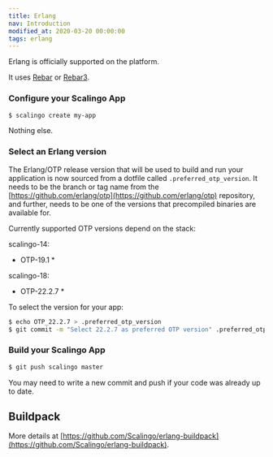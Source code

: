 ```yaml
---
title: Erlang
nav: Introduction
modified_at: 2020-03-20 00:00:00
tags: erlang
---
```


Erlang is officially supported on the platform.

It uses [Rebar](https://github.com/rebar/rebar) or
[Rebar3](https://github.com/rebar/rebar3).

### Configure your Scalingo App

```bash
$ scalingo create my-app
```

Nothing else.

### Select an Erlang version

The Erlang/OTP release version that will be used to build and run your
application is now sourced from a dotfile called `.preferred_otp_version`. It
needs to be the branch or tag name from the
[https://github.com/erlang/otp](https://github.com/erlang/otp) repository, and
further, needs to be one of the versions that precompiled binaries are available
for.

Currently supported OTP versions depend on the stack:

scalingo-14:

* OTP-19.1 *

scalingo-18:

* OTP-22.2.7 *

To select the version for your app:

```bash
$ echo OTP_22.2.7 > .preferred_otp_version
$ git commit -m "Select 22.2.7 as preferred OTP version" .preferred_otp_version
```

### Build your Scalingo App

```bash
$ git push scalingo master
```

You may need to write a new commit and push if your code was already up to date.

## Buildpack

More details at
[https://github.com/Scalingo/erlang-buildpack](https://github.com/Scalingo/erlang-buildpack).
